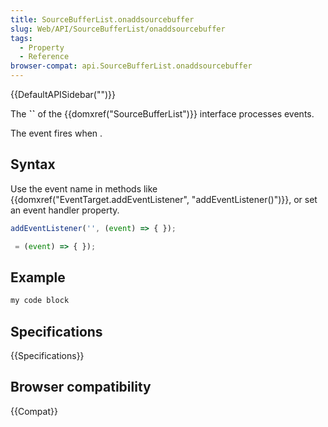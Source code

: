 ```yaml
---
title: SourceBufferList.onaddsourcebuffer
slug: Web/API/SourceBufferList/onaddsourcebuffer
tags:
  - Property
  - Reference
browser-compat: api.SourceBufferList.onaddsourcebuffer
---
```

{{DefaultAPISidebar("")}}

The **``** of the {{domxref("SourceBufferList")}} interface processes  events.

The  event fires when .

## Syntax

Use the event name in methods like {{domxref("EventTarget.addEventListener", "addEventListener()")}}, or set an event handler property.

```js
addEventListener('', (event) => { });

 = (event) => { });
```

## Example

```js
my code block
```

## Specifications

{{Specifications}}

## Browser compatibility

{{Compat}}

